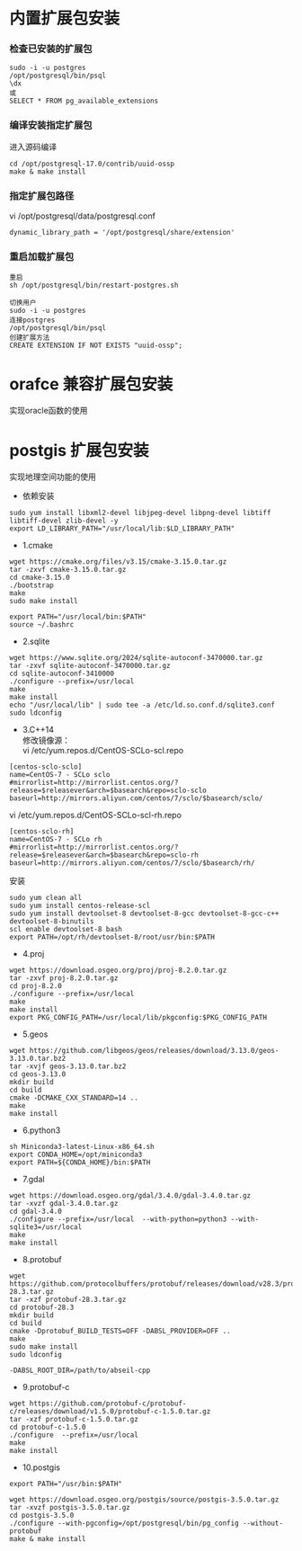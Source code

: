 # 内置扩展包安装
### 检查已安装的扩展包
```
sudo -i -u postgres
/opt/postgresql/bin/psql
\dx
或
SELECT * FROM pg_available_extensions 
```

### 编译安装指定扩展包
进入源码编译
```
cd /opt/postgresql-17.0/contrib/uuid-ossp
make & make install
```

### 指定扩展包路径
vi /opt/postgresql/data/postgresql.conf
```
dynamic_library_path = '/opt/postgresql/share/extension'
```

### 重启加载扩展包
```
重启
sh /opt/postgresql/bin/restart-postgres.sh

切换用户
sudo -i -u postgres
连接postgres
/opt/postgresql/bin/psql
创建扩展方法
CREATE EXTENSION IF NOT EXISTS "uuid-ossp";
```

# orafce 兼容扩展包安装
实现oracle函数的使用

# postgis 扩展包安装
实现地理空间功能的使用
- 依赖安装
```
sudo yum install libxml2-devel libjpeg-devel libpng-devel libtiff libtiff-devel zlib-devel -y
export LD_LIBRARY_PATH="/usr/local/lib:$LD_LIBRARY_PATH"
```
- 1.cmake
```
wget https://cmake.org/files/v3.15/cmake-3.15.0.tar.gz
tar -zxvf cmake-3.15.0.tar.gz
cd cmake-3.15.0
./bootstrap
make
sudo make install

export PATH="/usr/local/bin:$PATH"
source ~/.bashrc
```

- 2.sqlite
```
wget https://www.sqlite.org/2024/sqlite-autoconf-3470000.tar.gz
tar -zxvf sqlite-autoconf-3470000.tar.gz
cd sqlite-autoconf-3410000
./configure --prefix=/usr/local
make
make install
echo "/usr/local/lib" | sudo tee -a /etc/ld.so.conf.d/sqlite3.conf
sudo ldconfig
```

- 3.C++14  
  修改镜像源：  
  vi /etc/yum.repos.d/CentOS-SCLo-scl.repo
```
[centos-sclo-sclo]
name=CentOS-7 - SCLo sclo
#mirrorlist=http://mirrorlist.centos.org/?release=$releasever&arch=$basearch&repo=sclo-sclo
baseurl=http://mirrors.aliyun.com/centos/7/sclo/$basearch/sclo/
```
  vi /etc/yum.repos.d/CentOS-SCLo-scl-rh.repo
```
[centos-sclo-rh]
name=CentOS-7 - SCLo rh
#mirrorlist=http://mirrorlist.centos.org/?release=$releasever&arch=$basearch&repo=sclo-rh
baseurl=http://mirrors.aliyun.com/centos/7/sclo/$basearch/rh/
```
  安装
```
sudo yum clean all
sudo yum install centos-release-scl
sudo yum install devtoolset-8 devtoolset-8-gcc devtoolset-8-gcc-c++ devtoolset-8-binutils 
scl enable devtoolset-8 bash
export PATH=/opt/rh/devtoolset-8/root/usr/bin:$PATH
```

- 4.proj
```
wget https://download.osgeo.org/proj/proj-8.2.0.tar.gz
tar -zxvf proj-8.2.0.tar.gz
cd proj-8.2.0
./configure --prefix=/usr/local
make 
make install
export PKG_CONFIG_PATH=/usr/local/lib/pkgconfig:$PKG_CONFIG_PATH
```

- 5.geos
```
wget https://github.com/libgeos/geos/releases/download/3.13.0/geos-3.13.0.tar.bz2
tar -xvjf geos-3.13.0.tar.bz2
cd geos-3.13.0
mkdir build
cd build
cmake -DCMAKE_CXX_STANDARD=14 .. 
make
make install
```

- 6.python3
```
sh Miniconda3-latest-Linux-x86_64.sh
export CONDA_HOME=/opt/miniconda3
export PATH=${CONDA_HOME}/bin:$PATH
```

- 7.gdal
```
wget https://download.osgeo.org/gdal/3.4.0/gdal-3.4.0.tar.gz
tar -xvzf gdal-3.4.0.tar.gz
cd gdal-3.4.0
./configure --prefix=/usr/local  --with-python=python3 --with-sqlite3=/usr/local
make 
make install
```

- 8.protobuf 
```
wget https://github.com/protocolbuffers/protobuf/releases/download/v28.3/protobuf-28.3.tar.gz
tar -xzf protobuf-28.3.tar.gz
cd protobuf-28.3
mkdir build
cd build
cmake -Dprotobuf_BUILD_TESTS=OFF -DABSL_PROVIDER=OFF ..              
make          
sudo make install
sudo ldconfig

-DABSL_ROOT_DIR=/path/to/abseil-cpp
```

- 9.protobuf-c
```
wget https://github.com/protobuf-c/protobuf-c/releases/download/v1.5.0/protobuf-c-1.5.0.tar.gz
tar -xzf protobuf-c-1.5.0.tar.gz
cd protobuf-c-1.5.0
./configure  --prefix=/usr/local
make 
make install
```

- 10.postgis
```
export PATH="/usr/bin:$PATH"

wget https://download.osgeo.org/postgis/source/postgis-3.5.0.tar.gz
tar -xvzf postgis-3.5.0.tar.gz
cd postgis-3.5.0
./configure --with-pgconfig=/opt/postgresql/bin/pg_config --without-protobuf
make & make install
```

